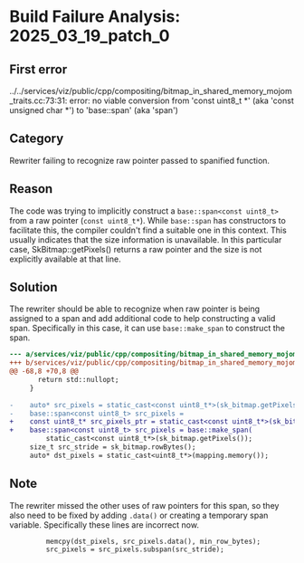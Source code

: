 # Build Failure Analysis: 2025_03_19_patch_0

## First error

../../services/viz/public/cpp/compositing/bitmap_in_shared_memory_mojom_traits.cc:73:31: error: no viable conversion from 'const uint8_t *' (aka 'const unsigned char *') to 'base::span<const uint8_t>' (aka 'span<const unsigned char>')

## Category
Rewriter failing to recognize raw pointer passed to spanified function.

## Reason
The code was trying to implicitly construct a `base::span<const uint8_t>` from a raw pointer (`const uint8_t*`). While `base::span` has constructors to facilitate this, the compiler couldn't find a suitable one in this context. This usually indicates that the size information is unavailable. In this particular case, SkBitmap::getPixels() returns a raw pointer and the size is not explicitly available at that line.

## Solution
The rewriter should be able to recognize when raw pointer is being assigned to a span and add additional code to help constructing a valid span. Specifically in this case, it can use `base::make_span` to construct the span.

```diff
--- a/services/viz/public/cpp/compositing/bitmap_in_shared_memory_mojom_traits.cc
+++ b/services/viz/public/cpp/compositing/bitmap_in_shared_memory_mojom_traits.cc
@@ -68,8 +70,8 @@
       return std::nullopt;
     }
 
-    auto* src_pixels = static_cast<const uint8_t*>(sk_bitmap.getPixels());
-    base::span<const uint8_t> src_pixels =
+    const uint8_t* src_pixels_ptr = static_cast<const uint8_t*>(sk_bitmap.getPixels());
+    base::span<const uint8_t> src_pixels = base::make_span(
         static_cast<const uint8_t*>(sk_bitmap.getPixels());
     size_t src_stride = sk_bitmap.rowBytes();
     auto* dst_pixels = static_cast<uint8_t*>(mapping.memory());
```

## Note
The rewriter missed the other uses of raw pointers for this span, so they also need to be fixed by adding `.data()` or creating a temporary span variable.
Specifically these lines are incorrect now.
```
         memcpy(dst_pixels, src_pixels.data(), min_row_bytes);
         src_pixels = src_pixels.subspan(src_stride);